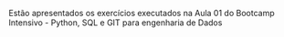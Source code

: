 Estão apresentados os exercícios executados na Aula 01 do Bootcamp Intensivo - Python, SQL e GIT para engenharia de Dados
